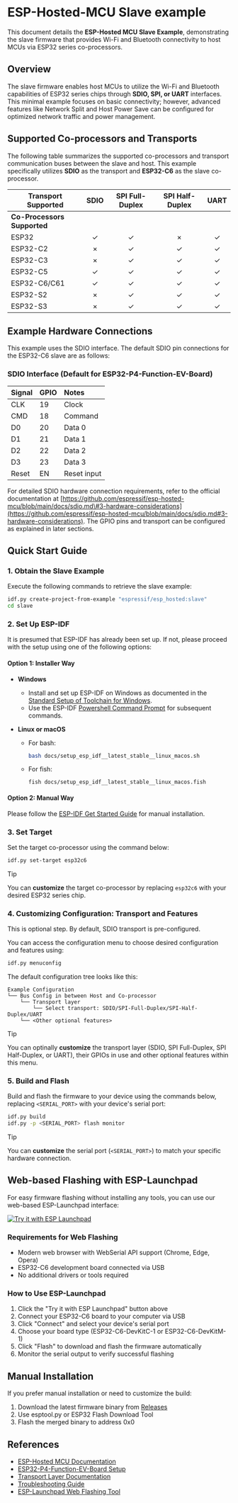 # ESP-Hosted-MCU Slave example

This document details the **ESP-Hosted MCU Slave Example**, demonstrating the slave firmware that provides Wi-Fi and Bluetooth connectivity to host MCUs via ESP32 series co-processors.

## Overview

The slave firmware enables host MCUs to utilize the Wi-Fi and Bluetooth capabilities of ESP32 series chips through **SDIO, SPI, or UART** interfaces. This minimal example focuses on basic connectivity; however, advanced features like Network Split and Host Power Save can be configured for optimized network traffic and power management.

## Supported Co-processors and Transports

The following table summarizes the supported co-processors and transport communication buses between the slave and host. This example specifically utilizes **SDIO** as the transport and **ESP32-C6** as the slave co-processor.

| Transport Supported | SDIO | SPI Full-Duplex | SPI Half-Duplex | UART |
|---|:---:|:---:|:---:|:---:|
| **Co-Processors Supported** | | | | |
| ESP32 | ✓ | ✓ | × | ✓ |
| ESP32-C2 | × | ✓ | ✓ | ✓ |
| ESP32-C3 | × | ✓ | ✓ | ✓ |
| ESP32-C5 | ✓ | ✓ | ✓ | ✓ |
| ESP32-C6/C61 | ✓ | ✓ | ✓ | ✓ |
| ESP32-S2 | × | ✓ | ✓ | ✓ |
| ESP32-S3 | × | ✓ | ✓ | ✓ |


## Example Hardware Connections

This example uses the SDIO interface. The default SDIO pin connections for the ESP32-C6 slave are as follows:

### SDIO Interface (Default for ESP32-P4-Function-EV-Board)

| Signal | GPIO | Notes |
|:-------|:-----|:------------|
| CLK | 19 | Clock |
| CMD | 18 | Command |
| D0 | 20 | Data 0 |
| D1 | 21 | Data 1 |
| D2 | 22 | Data 2 |
| D3 | 23 | Data 3 |
| Reset | EN | Reset input |

For detailed SDIO hardware connection requirements, refer to the official documentation at [https://github.com/espressif/esp-hosted-mcu/blob/main/docs/sdio.md\#3-hardware-considerations](https://github.com/espressif/esp-hosted-mcu/blob/main/docs/sdio.md#3-hardware-considerations). The GPIO pins and transport can be configured as explained in later sections.


## Quick Start Guide

### 1. Obtain the Slave Example

Execute the following commands to retrieve the slave example:

```bash
idf.py create-project-from-example "espressif/esp_hosted:slave"
cd slave
```

### 2. Set Up ESP-IDF

It is presumed that ESP-IDF has already been set up. If not, please proceed with the setup using one of the following options:

#### Option 1: Installer Way

  * **Windows**

      * Install and set up ESP-IDF on Windows as documented in the [Standard Setup of Toolchain for Windows](https://docs.espressif.com/projects/esp-idf/en/latest/esp32/get-started/windows-setup.html).
      * Use the ESP-IDF [Powershell Command Prompt](https://docs.espressif.com/projects/esp-idf/en/latest/esp32/get-started/windows-setup.html#using-the-command-prompt) for subsequent commands.

  * **Linux or macOS**

      * For bash:
        ```bash
        bash docs/setup_esp_idf__latest_stable__linux_macos.sh
        ```
      * For fish:
        ```fish
        fish docs/setup_esp_idf__latest_stable__linux_macos.fish
        ```

#### Option 2: Manual Way

Please follow the [ESP-IDF Get Started Guide](https://docs.espressif.com/projects/esp-idf/en/latest/esp32/get-started/index.html) for manual installation.

### 3. Set Target

Set the target co-processor using the command below:

```bash
idf.py set-target esp32c6
```

> [!TIP]
> You can **customize** the target co-processor by replacing `esp32c6` with your desired ESP32 series chip.

### 4. Customizing Configuration: Transport and Features

This is optional step. By default, SDIO transport is pre-configured.

You can access the configuration menu to choose desired configuration and features using:

```bash
idf.py menuconfig
```

The default configuration tree looks like this:
```
Example Configuration
└── Bus Config in between Host and Co-processor
    └── Transport layer
        └── Select transport: SDIO/SPI-Full-Duplex/SPI-Half-Duplex/UART
    └── <Other optional features>
```


> [!TIP]
> You can optinally **customize** the transport layer (SDIO, SPI Full-Duplex, SPI Half-Duplex, or UART), their GPIOs in use and other optional features within this menu.

### 5. Build and Flash

Build and flash the firmware to your device using the commands below, replacing `<SERIAL_PORT>` with your device's serial port:

```bash
idf.py build
idf.py -p <SERIAL_PORT> flash monitor
```

> [!TIP]
> You can **customize** the serial port (`<SERIAL_PORT>`) to match your specific hardware connection.


## Web-based Flashing with ESP-Launchpad

For easy firmware flashing without installing any tools, you can use our web-based ESP-Launchpad interface:

[![Try it with ESP Launchpad](https://espressif.github.io/esp-launchpad/assets/try_with_launchpad.png)](https://georgik.github.io/esp32-c6-esp-hosted-example/?flashConfigURL=https://georgik.github.io/esp32-c6-esp-hosted-example/config/config.toml)

### Requirements for Web Flashing
- Modern web browser with WebSerial API support (Chrome, Edge, Opera)
- ESP32-C6 development board connected via USB
- No additional drivers or tools required

### How to Use ESP-Launchpad
1. Click the "Try it with ESP Launchpad" button above
2. Connect your ESP32-C6 board to your computer via USB
3. Click "Connect" and select your device's serial port
4. Choose your board type (ESP32-C6-DevKitC-1 or ESP32-C6-DevKitM-1)
5. Click "Flash" to download and flash the firmware automatically
6. Monitor the serial output to verify successful flashing

## Manual Installation

If you prefer manual installation or need to customize the build:

1. Download the latest firmware binary from [Releases](https://github.com/georgik/esp32-c6-esp-hosted-example/releases)
2. Use esptool.py or ESP32 Flash Download Tool
3. Flash the merged binary to address 0x0

## References

- [ESP-Hosted MCU Documentation](../../README.md)
- [ESP32-P4-Function-EV-Board Setup](../../docs/esp32_p4_function_ev_board.md)
- [Transport Layer Documentation](../../docs/)
- [Troubleshooting Guide](../../docs/troubleshooting.md)
- [ESP-Launchpad Web Flashing Tool](https://espressif.github.io/esp-launchpad/)
